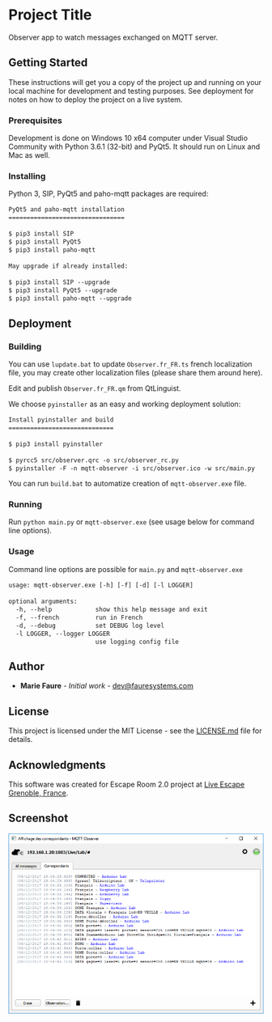 

# Project Title

Observer app to watch messages exchanged on MQTT server.

## Getting Started

These instructions will get you a copy of the project up and running on your local machine for development and testing purposes. See deployment for notes on how to deploy the project on a live system.

### Prerequisites

Development is done on Windows 10 x64 computer under Visual Studio Community with Python 3.6.1 (32-bit) and PyQt5. It should run on Linux and Mac as well.

### Installing

Python 3, SIP, PyQt5 and paho-mqtt packages are required:

```
PyQt5 and paho-mqtt installation
================================

$ pip3 install SIP
$ pip3 install PyQt5
$ pip3 install paho-mqtt

May upgrade if already installed:

$ pip3 install SIP --upgrade
$ pip3 install PyQt5 --upgrade 
$ pip3 install paho-mqtt --upgrade
```

## Deployment

### Building

You can use `lupdate.bat` to update `Observer.fr_FR.ts` french localization file, you may create other localization files (please share them around here).

Edit and publish `Observer.fr_FR.qm` from QtLinguist.

We choose `pyinstaller` as an easy and working deployment solution:

```
Install pyinstaller and build
=============================

$ pip3 install pyinstaller

$ pyrcc5 src/observer.qrc -o src/observer_rc.py
$ pyinstaller -F -n mqtt-observer -i src/observer.ico -w src/main.py
```
You can run `build.bat` to automatize creation of `mqtt-observer.exe` file.

### Running

Run `python main.py` or  `mqtt-observer.exe` (see usage below for command line options).

### Usage

Command line options are possible for `main.py` and `mqtt-observer.exe`

```
usage: mqtt-observer.exe [-h] [-f] [-d] [-l LOGGER]

optional arguments:
  -h, --help            show this help message and exit
  -f, --french          run in French
  -d, --debug           set DEBUG log level
  -l LOGGER, --logger LOGGER
                        use logging config file
```

## Author

* **Marie Faure** - *Initial work* - [<dev@fauresystems.com>](mailto:dev@fauresystems.com)

## License

This project is licensed under the MIT License - see the [LICENSE.md](LICENSE.md) file for details.

## Acknowledgments

This software was created for Escape Room 2.0 project at [Live Escape Grenoble, France](https://www.live-escape.net/).

## Screenshot

![My image](https://raw.githubusercontent.com/fauresystems/mqtt-observer/master/mqtt-observer-screenshot.png)

